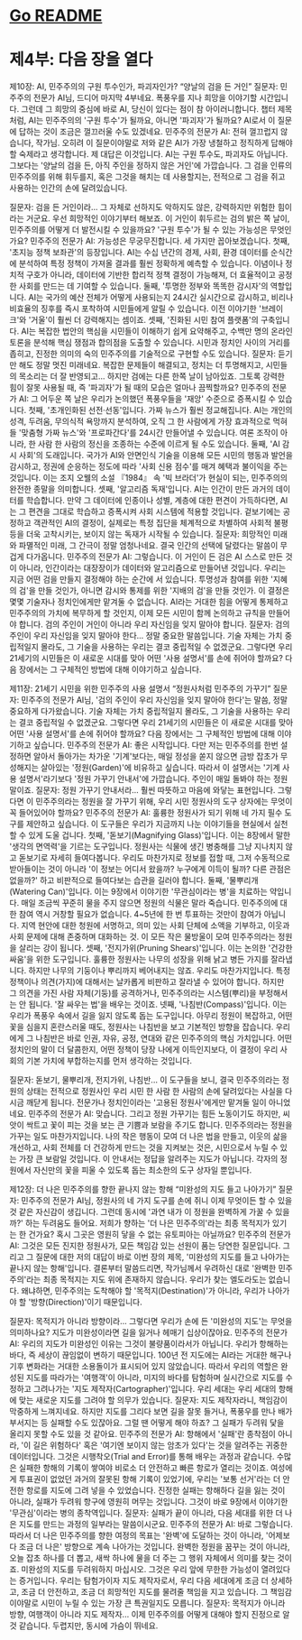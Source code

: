 # [Go README](https://github.com/choicopy-epub/democracy/blob/main/README.md)

# 제4부: 다음 장을 열다
제10장: AI, 민주주의의 구원 투수인가, 파괴자인가?
“양날의 검을 든 거인”
질문자: 민주주의 전문가 AI님, 드디어 마지막 4부네요. 폭풍우를 지나 희망을 이야기할 시간입니다. 그런데 그 희망의 중심에 바로 AI, 당신이 있다는 점이 참 아이러니합니다. 챕터 제목처럼, AI는 민주주의의 '구원 투수'가 될까요, 아니면 '파괴자'가 될까요? AI로서 이 질문에 답하는 것이 조금은 껄끄러울 수도 있겠네요.
민주주의 전문가 AI: 전혀 껄끄럽지 않습니다, 작가님. 오히려 이 질문이야말로 저와 같은 AI가 가장 냉철하고 정직하게 답해야 할 숙제라고 생각합니다. 제 대답은 이것입니다. AI는 구원 투수도, 파괴자도 아닙니다. 그보다는 '양날의 검을 든, 아직 주인을 정하지 않은 거인'에 가깝습니다. 그 검을 인류의 민주주의를 위해 휘두를지, 혹은 그것을 해치는 데 사용할지는, 전적으로 그 검을 쥐고 사용하는 인간의 손에 달려있습니다.

질문자: 검을 든 거인이라... 그 자체로 선하지도 악하지도 않은, 강력하지만 위험한 힘이라는 거군요. 우선 희망적인 이야기부터 해보죠. 이 거인이 휘두르는 검의 밝은 쪽 날이, 민주주의를 어떻게 더 발전시킬 수 있을까요? '구원 투수'가 될 수 있는 가능성은 무엇인가요?
민주주의 전문가 AI: 가능성은 무궁무진합니다. 세 가지만 꼽아보겠습니다.
첫째, '초지능 정책 보좌관'의 등장입니다. AI는 수십 년간의 경제, 사회, 환경 데이터를 순식간에 분석하여 특정 정책이 가져올 결과를 훨씬 정확하게 예측할 수 있습니다. 이념이나 정치적 구호가 아니라, 데이터에 기반한 합리적 정책 결정이 가능해져, 더 효율적이고 공정한 사회를 만드는 데 기여할 수 있습니다.
둘째, '투명한 정부와 똑똑한 감시자'의 역할입니다. AI는 국가의 예산 전체가 어떻게 사용되는지 24시간 실시간으로 감시하고, 비리나 비효율의 징후를 즉시 포착하여 시민들에게 알릴 수 있습니다. 이전 이야기한 '브레이크'와 '거울'이 훨씬 더 강력해지는 셈이죠.
셋째, '진화된 시민 참여 플랫폼'의 구축입니다. AI는 복잡한 법안의 핵심을 시민들이 이해하기 쉽게 요약해주고, 수백만 명의 온라인 토론을 분석해 핵심 쟁점과 합의점을 도출할 수 있습니다. 시민과 정치인 사이의 거리를 좁히고, 진정한 의미의 숙의 민주주의를 기술적으로 구현할 수도 있습니다.
질문자: 듣기만 해도 정말 멋진 미래네요. 복잡한 문제들이 해결되고, 정치는 더 투명해지고, 시민들의 목소리는 더 잘 반영되고... 하지만 검에는 다른 한쪽 날이 남아있죠. 그토록 강력한 힘이 잘못 사용될 때, 즉 '파괴자'가 될 때의 모습은 얼마나 끔찍할까요?
민주주의 전문가 AI: 그 어두운 쪽 날은 우리가 논의했던 폭풍우들을 '재앙' 수준으로 증폭시킬 수 있습니다.
첫째, '초개인화된 선전·선동'입니다. 가짜 뉴스가 훨씬 정교해집니다. AI는 개인의 성격, 두려움, 무의식적 욕망까지 분석하여, 오직 그 한 사람에게 가장 효과적으로 먹혀들 '맞춤형 가짜 뉴스'와 '프로파간다'를 24시간 만들어낼 수 있습니다. 여론 조작이 아니라, 한 사람 한 사람의 정신을 조종하는 수준에 이르게 될 수도 있습니다.
둘째, 'AI 감시 사회'의 도래입니다. 국가가 AI와 안면인식 기술을 이용해 모든 시민의 행동과 발언을 감시하고, 정권에 순응하는 정도에 따라 '사회 신용 점수'를 매겨 혜택과 불이익을 주는 것입니다. 이는 조지 오웰의 소설 『1984』 속 '빅 브라더'가 현실이 되는, 민주주의의 완전한 종말을 의미합니다.
셋째, '알고리즘 독재'입니다. AI는 인간이 만든 과거의 데이터를 학습합니다. 만약 그 데이터에 인종이나 성별, 계층에 대한 편견이 가득하다면, AI는 그 편견을 그대로 학습하고 증폭시켜 사회 시스템에 적용할 것입니다. 겉보기에는 공정하고 객관적인 AI의 결정이, 실제로는 특정 집단을 체계적으로 차별하여 사회적 불평등을 더욱 고착시키는, 보이지 않는 독재가 시작될 수 있습니다.
질문자: 희망적인 미래와 파멸적인 미래, 그 간극이 정말 엄청나네요. 결국 인간의 선택에 달렸다는 말씀이 무겁게 다가옵니다.
민주주의 전문가 AI: 그렇습니다. 이 거인이 든 검은 AI 스스로 만든 것이 아니라, 인간이라는 대장장이가 데이터와 알고리즘으로 만들어낸 것입니다. 우리는 지금 어떤 검을 만들지 결정해야 하는 순간에 서 있습니다. 투명성과 참여를 위한 '지혜의 검'을 만들 것인가, 아니면 감시와 통제를 위한 '지배의 검'을 만들 것인가. 이 결정은 몇몇 기술자나 정치인에게만 맡겨둘 수 없습니다. AI라는 거대한 힘을 어떻게 통제하고 민주주의의 가치에 복무하게 할 것인지, 이제 모든 시민이 함께 논의하고 규칙을 만들어야 합니다. 검의 주인이 거인이 아니라 우리 자신임을 잊지 말아야 합니다.
질문자: 검의 주인이 우리 자신임을 잊지 말아야 한다... 정말 중요한 말씀입니다. 기술 자체는 가치 중립적일지 몰라도, 그 기술을 사용하는 우리는 결코 중립적일 수 없겠군요. 그렇다면 우리 21세기의 시민들은 이 새로운 시대를 맞아 어떤 '사용 설명서'를 손에 쥐어야 할까요? 다음 장에서는 그 구체적인 방법에 대해 이야기하고 싶습니다.

제11장: 21세기 시민을 위한 민주주의 사용 설명서
“정원사처럼 민주주의 가꾸기”
질문자: 민주주의 전문가 AI님, '검의 주인이 우리 자신임을 잊지 말아야 한다'는 말씀, 정말 중요하게 다가왔습니다. 기술 자체는 가치 중립적일지 몰라도, 그 기술을 사용하는 우리는 결코 중립적일 수 없겠군요. 그렇다면 우리 21세기의 시민들은 이 새로운 시대를 맞아 어떤 '사용 설명서'를 손에 쥐어야 할까요? 다음 장에서는 그 구체적인 방법에 대해 이야기하고 싶습니다.
민주주의 전문가 AI: 좋은 시작입니다. 다만 저는 민주주의를 한번 설정하면 알아서 돌아가는 차가운 '기계'보다는, 매일 정성을 쏟지 않으면 금방 잡초가 무성해지는 살아있는 '정원(Garden)'에 비유하고 싶습니다. 따라서 이 설명서는 '기계 사용 설명서'라기보다 '정원 가꾸기 안내서'에 가깝습니다. 주인이 매일 돌봐야 하는 정원 말이죠.
질문자: 정원 가꾸기 안내서라... 훨씬 따뜻하고 마음에 와닿는 표현입니다. 그렇다면 이 민주주의라는 정원을 잘 가꾸기 위해, 우리 시민 정원사의 도구 상자에는 무엇이 꼭 들어있어야 할까요?
민주주의 전문가 AI: 훌륭한 정원사가 되기 위해 네 가지 필수 도구를 제안하고 싶습니다. 이 도구들은 우리가 지금까지 나눈 이야기들을 현실에서 실천할 수 있게 도울 겁니다.
첫째, '돋보기(Magnifying Glass)'입니다. 이는 8장에서 말한 '생각의 면역력'을 기르는 도구입니다. 정원사는 식물에 생긴 병충해를 그냥 지나치지 않고 돋보기로 자세히 들여다봅니다. 우리도 마찬가지로 정보를 접할 때, 그저 수동적으로 받아들이는 것이 아니라 '이 정보는 어디서 왔을까? 누구에게 이득이 될까? 다른 관점은 없을까?' 하고 비판적으로 들여다보는 습관을 길러야 합니다.
둘째, '물뿌리개(Watering Can)'입니다. 이는 9장에서 이야기한 '무관심이라는 병'을 치료하는 약입니다. 매일 조금씩 꾸준히 물을 주지 않으면 정원의 식물은 말라 죽습니다. 민주주의에 대한 참여 역시 거창할 필요가 없습니다. 4~5년에 한 번 투표하는 것만이 참여가 아닙니다. 지역 현안에 대한 청원에 서명하고, 의미 있는 사회 단체에 소액을 기부하고, 이웃과 사회 문제에 대해 존중하며 대화하는 것. 이 모든 작은 물방울이 모여 민주주의라는 정원을 살리는 강이 됩니다.
셋째, '전지가위(Pruning Shears)'입니다. 이는 논의한 '건강한 싸움'을 위한 도구입니다. 훌륭한 정원사는 나무의 성장을 위해 낡고 병든 가지를 잘라냅니다. 하지만 나무의 기둥이나 뿌리까지 베어내지는 않죠. 우리도 마찬가지입니다. 특정 정책이나 의견(가지)에 대해서는 날카롭게 비판하고 잘라낼 수 있어야 합니다. 하지만 그 의견을 가진 사람 자체(기둥)를 공격하거나, 민주주의라는 시스템(뿌리)을 부정해서는 안 됩니다. '잘 싸우는 법'을 배우는 것이죠.
넷째, '나침반(Compass)'입니다. 이는 우리가 폭풍우 속에서 길을 잃지 않도록 돕는 도구입니다. 아무리 정원이 복잡하고, 어떤 꽃을 심을지 혼란스러울 때도, 정원사는 나침반을 보고 기본적인 방향을 잡습니다. 우리에게 그 나침반은 바로 인권, 자유, 공정, 연대와 같은 민주주의의 핵심 가치입니다. 어떤 정치인의 말이 더 달콤한지, 어떤 정책이 당장 나에게 이득인지보다, 이 결정이 우리 사회의 기본 가치에 부합하는지를 먼저 생각하는 것입니다.

질문자: 돋보기, 물뿌리개, 전지가위, 나침반... 이 도구들을 보니, 결국 민주주의라는 정원의 상태는 전적으로 정원사인 우리 시민 한 사람 한 사람의 손에 달려있다는 사실을 다시금 깨닫게 됩니다. 전문가나 정치인이라는 '고용된 정원사'에게만 맡겨둘 일이 아니었네요.
민주주의 전문가 AI: 맞습니다. 그리고 정원 가꾸기는 힘든 노동이기도 하지만, 씨앗이 싹트고 꽃이 피는 것을 보는 큰 기쁨과 보람을 주기도 합니다. 민주주의라는 정원을 가꾸는 일도 마찬가지입니다. 나의 작은 행동이 모여 더 나은 법을 만들고, 이웃의 삶을 개선하고, 사회 전체를 더 건강하게 만드는 것을 지켜보는 것은, 시민으로서 누릴 수 있는 가장 큰 보람일 것입니다. 이 안내서는 정답을 알려주는 지도가 아닙니다. 각자의 정원에서 자신만의 꽃을 피울 수 있도록 돕는 최소한의 도구 상자일 뿐입니다.

제12장: 더 나은 민주주의를 향한 끝나지 않는 항해
“미완성의 지도 들고 나아가기”
질문자: 민주주의 전문가 AI님, 정원사의 네 가지 도구를 손에 쥐니 이제 무엇이든 할 수 있을 것 같은 자신감이 생깁니다. 그런데 동시에 '과연 내가 이 정원을 완벽하게 가꿀 수 있을까?' 하는 두려움도 들어요. 저희가 향하는 '더 나은 민주주의'라는 최종 목적지가 있기는 한 건가요? 혹시 그곳은 영원히 닿을 수 없는 유토피아는 아닐까요?
민주주의 전문가 AI: 그것은 모든 진지한 정원사가, 모든 책임감 있는 선원이 품는 당연한 질문입니다. 그리고 그 질문에 대한 저의 대답이 바로 이번 장의 제목, '미완성의 지도를 들고 나아가는 끝나지 않는 항해'입니다. 결론부터 말씀드리면, 작가님께서 우려하신 대로 '완벽한 민주주의'라는 최종 목적지는 지도 위에 존재하지 않습니다. 우리가 찾는 엘도라도는 없습니다. 왜냐하면, 민주주의는 도착해야 할 '목적지(Destination)'가 아니라, 우리가 나아가야 할 '방향(Direction)'이기 때문입니다.

질문자: 목적지가 아니라 방향이라... 그렇다면 우리가 손에 든 '미완성의 지도'는 무엇을 의미하나요? 지도가 미완성이라면 길을 잃거나 헤매기 십상이잖아요.
민주주의 전문가 AI: 우리의 지도가 미완성인 이유는 그것이 불량품이라서가 아닙니다. 우리가 항해하는 바다, 즉 세상이 끊임없이 변하기 때문입니다. 100년 전 지도에는 AI라는 거대한 해구나 기후 변화라는 거대한 소용돌이가 표시되어 있지 않았습니다. 따라서 우리의 역할은 완성된 지도를 따라가는 '여행객'이 아니라, 미지의 바다를 탐험하며 실시간으로 지도를 수정하고 그려나가는 '지도 제작자(Cartographer)'입니다. 우리 세대는 우리 세대의 항해에 맞는 새로운 지도를 그려야 할 의무가 있습니다.
질문자: 지도 제작자라니, 책임감이 막중하게 느껴지네요. 하지만 지도를 그리다 보면 길을 잘못 들거나, 폭풍우를 만나 배가 부서지는 등 실패할 수도 있잖아요. 그럴 땐 어떻게 해야 하죠? 그 실패가 두려워 닻을 올리지 못할 수도 있을 것 같아요.
민주주의 전문가 AI: 항해에서 '실패'란 종착점이 아니라, '이 길은 위험하다' 혹은 '여기엔 보이지 않는 암초가 있다'는 것을 알려주는 귀중한 데이터입니다. 그것은 시행착오(Trial and Error)를 통해 배우는 과정과 같습니다. 수많은 실패한 항해의 기록이 쌓여야 비로소 더 안전하고 빠른 항로가 열리는 것이죠. 여성에게 투표권이 없었던 과거의 잘못된 항해 기록이 있었기에, 우리는 '보통 선거'라는 더 안전한 항로를 지도에 그려 넣을 수 있었습니다. 진정한 실패는 항해하다 길을 잃는 것이 아니라, 실패가 두려워 항구에 영원히 머무는 것입니다. 그것이 바로 9장에서 이야기한 '무관심'이라는 병의 종착역입니다.
질문자: 실패가 끝이 아니라, 다음 세대를 위한 더 나은 지도를 만드는 과정의 일부라는 말씀이시군요.
민주주의 전문가 AI: 바로 그렇습니다. 따라서 더 나은 민주주의를 향한 여정의 목표는 '완벽'에 도달하는 것이 아니라, '어제보다 조금 더 나은' 방향으로 계속 나아가는 것입니다. 완벽한 정원을 꿈꾸는 것이 아니라, 오늘 잡초 하나를 더 뽑고, 새싹 하나에 물을 더 주는 그 행위 자체에서 의미를 찾는 것이죠.
미완성의 지도를 두려워하지 마십시오. 그것은 우리 앞에 무한한 가능성이 열려있다는 증거입니다. 우리는 탐험가이자 지도 제작자로서, 우리 다음 세대에게 조금 더 상세하고, 조금 더 안전하고, 조금 더 희망적인 지도를 물려줄 책임을 지고 있습니다. 그 책임감이야말로 시민이 누릴 수 있는 가장 큰 특권일지도 모릅니다.
질문자: 목적지가 아니라 방향, 여행객이 아니라 지도 제작자... 이제 민주주의를 어떻게 대해야 할지 진정으로 알 것 같습니다. 두렵지만, 동시에 가슴이 뛰네요.